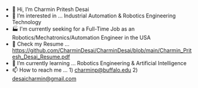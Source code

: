 - 👋 Hi, I’m Charmin Pritesh Desai
- 👀 I’m interested in ... Industrial Automation & Robotics Engineering Technology
- 🏭 I'm currently seeking for a Full-Time Job as an Robotics/Mechatronics/Automation Engineer in the USA
- 📄 Check my Resume ... https://github.com/CharminDesai/CharminDesai/blob/main/Charmin_Pritesh_Desai_Resume.pdf
- 🌱 I’m currently learning ... Robotics Engineering & Artificial Intelligence
- 📫 How to reach me ... 1) charminp@buffalo.edu 2) desaicharmin@gmail.com
